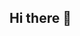 ## Hi there 👋

<!--
**dd157597/dd157597** is a ✨ _special_ ✨ repository because its `README.md` (this file) appears on your GitHub profile.

Here are some ideas to get you started:.

- 🔭 I’m currently working on ...
- 🌱 I’m currently learning ...
- 👯 I’m looking to collaborate on ...
- 🤔 I’m looking for help with ...
- 💬 Ask me about ...
- 📫 How to reach me: ...
- 😄 Pronouns: ...
- ⚡ Fun fact: ...
-->
